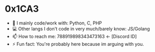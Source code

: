 # 0x1CA3

- 🔭 I mainly code/work with: Python, C, PHP
- 💻 Other langs I don't code in very much/barely know: JS/Golang
- 📫 How to reach me: 788919898343473163 <- [Discord ID]
- ⚡ Fun fact: You're probably here because im arguing with you.
